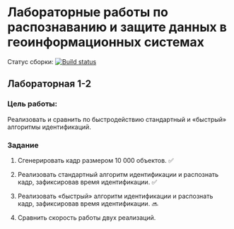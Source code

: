 # Лабораторные работы по распознаванию и защите данных в геоинформационных системах

Статус сборки: [![Build status](https://ci.appveyor.com/api/projects/status/fad8xlil0ylr8i99)](https://ci.appveyor.com/project/rozh1/rzdgis)

## Лабораторная 1-2

### Цель работы: 

Реализовать и сравнить по быстродействию стандартный и «быстрый» алгоритмы идентификаций.

### Задание

1. Сгенерировать кадр размером 10 000 объектов. :white_check_mark:

2. Реализовать стандартный алгоритм идентификации и распознать кадр, зафиксировав время идентификации. :white_check_mark:

3. Реализовать «быстрый» алгоритм идентификации и распознать кадр, зафиксировав время идентификации. :soon:

4. Сравнить скорость работы двух реализаций.

